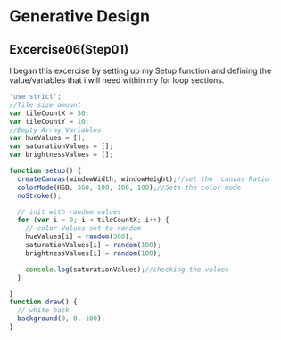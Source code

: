 # Generative Design

##  Excercise06(Step01)

I began this excercise by setting up my Setup function and defining the value/variables that i will need within my for loop sections.

```js
'use strict';
//Tile size amount
var tileCountX = 50;
var tileCountY = 10;
//Empty Array Variables
var hueValues = [];
var saturationValues = [];
var brightnessValues = [];

function setup() {
  createCanvas(windowWidth, windowHeight);//set the  canvas Ratio
  colorMode(HSB, 360, 100, 100, 100);//Sets the color mode
  noStroke();

  // init with random values
  for (var i = 0; i < tileCountX; i++) {
    // color Values set to random
    hueValues[i] = random(360);
    saturationValues[i] = random(100);
    brightnessValues[i] = random(100);

    console.log(saturationValues);//checking the values
  }

}
function draw() {
  // white back
  background(0, 0, 100);
}


```
